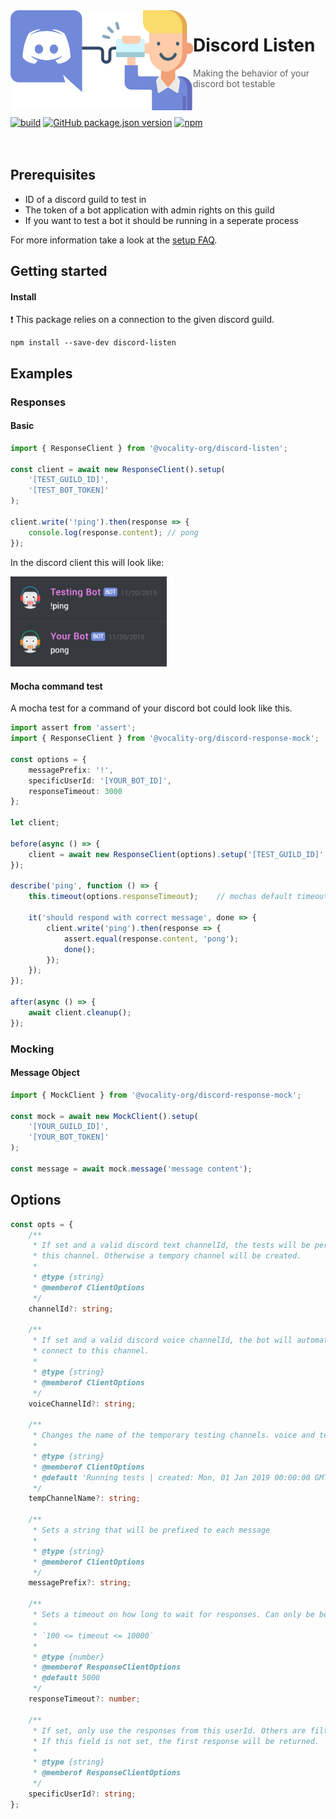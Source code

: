 <img src="./media/logo.svg" height="160px" align="left">

# Discord Listen

> Making the behavior of your discord bot testable

<br/>

<p>
<!--Build-->
<a href="https://github.com/KaindlJulian/discord-response-mock/actions?query=workflow%3Abuild"><img alt="build" src="https://github.com/KaindlJulian/discord-response-mock/workflows/build/badge.svg"></a>
<!--gpr ver-->
<a href="https://github.com/vocality-org/discord-listen/packages/96794"><img alt="GitHub package.json version" src="https://img.shields.io/github/package-json/v/vocality-org/discord-listen?color=blue&label=gpr&logo=github&logoColor=lightgrey"></a>
<!--npm ver-->
<a href="https://www.npmjs.com/package/@vocality-org/discord-listen"><img alt="npm" src="https://img.shields.io/npm/v/@vocality-org/discord-listen?color=blue&label=%20npm"></a>

<br/>
<br/><br/>

## Prerequisites

-   ID of a discord guild to test in
-   The token of a bot application with admin rights on this guild
-   If you want to test a bot it should be running in a seperate process

For more information take a look at the [setup FAQ](guild_bot_setup.md).

## Getting started

#### Install

:exclamation: This package relies on a connection to the given discord guild.

```
npm install --save-dev discord-listen
```

## Examples

### Responses

#### Basic

```ts
import { ResponseClient } from '@vocality-org/discord-listen';

const client = await new ResponseClient().setup(
    '[TEST_GUILD_ID]',
    '[TEST_BOT_TOKEN]'
);

client.write('!ping').then(response => {
    console.log(response.content); // pong
});
```

In the discord client this will look like:

<a float="right" href="https://support.discordapp.com/hc/en-us/articles/204849977-How-do-I-create-a-server"><img src="media/example.png" width="250"></a>

#### Mocha command test

A mocha test for a command of your discord bot could look like this.

```ts
import assert from 'assert';
import { ResponseClient } from '@vocality-org/discord-response-mock';

const options = {
    messagePrefix: '!',
    specificUserId: '[YOUR_BOT_ID]',
    responseTimeout: 3000
};

let client;

before(async () => {
    client = await new ResponseClient(options).setup('[TEST_GUILD_ID]', '[TEST_BOT_TOKEN]');
});

describe('ping', function () => {
    this.timeout(options.responseTimeout);    // mochas default timeout is 2s

    it('should respond with correct message', done => {
        client.write('ping').then(response => {
            assert.equal(response.content, 'pong');
            done();
        });
    });
});

after(async () => {
    await client.cleanup();
});
```

### Mocking

#### Message Object

```ts
import { MockClient } from '@vocality-org/discord-response-mock';

const mock = await new MockClient().setup(
    '[YOUR_GUILD_ID]',
    '[YOUR_BOT_TOKEN]'
);

const message = await mock.message('message content');
```

## Options

```ts
const opts = {
    /**
     * If set and a valid discord text channelId, the tests will be performed on
     * this channel. Otherwise a tempory channel will be created.
     *
     * @type {string}
     * @memberof ClientOptions
     */
    channelId?: string;

    /**
     * If set and a valid discord voice channelId, the bot will automatically
     * connect to this channel.
     *
     * @type {string}
     * @memberof ClientOptions
     */
    voiceChannelId?: string;

    /**
     * Changes the name of the temporary testing channels. voice and text.
     *
     * @type {string}
     * @memberof ClientOptions
     * @default 'Running tests | created: Mon, 01 Jan 2019 00:00:00 GMT'
     */
    tempChannelName?: string;

    /**
     * Sets a string that will be prefixed to each message
     *
     * @type {string}
     * @memberof ClientOptions
     */
    messagePrefix?: string;

    /**
     * Sets a timeout on how long to wait for responses. Can only be between 100 and 10000 __milliseconds__.
     *
     * `100 <= timeout <= 10000`
     *
     * @type {number}
     * @memberof ResponseClientOptions
     * @default 5000
     */
    responseTimeout?: number;

    /**
     * If set, only use the responses from this userId. Others are filtered out.
     * If this field is not set, the first response will be returned.
     *
     * @type {string}
     * @memberof ResponseClientOptions
     */
    specificUserId?: string;
};
```
